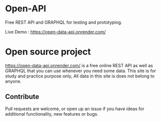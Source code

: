 # Open-API

Free REST API and GRAPHQL for testing and prototyping. 

Live Demo : https://open-data-api.onrender.com/


# Open source project

https://open-data-api.onrender.com/ is a free online REST API as well as GRAPHQL that you can use whenever you need some data. This site is for study and practice purpose only, All data in this site is does not belong to anyone.

## Contribute
Pull requests are welcome, or open up an issue if you have ideas for additional functionality, new features or bugs.
